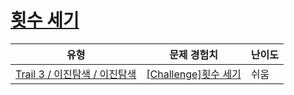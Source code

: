 # [횟수 세기](https://https://en.codetree.ai/trails/complete/curated-cards/challenge-binary-count)

|유형|문제 경험치|난이도|
|---|---|---|
|[Trail 3 / 이진탐색 / 이진탐색](https://https://en.codetree.ai/trail-info/novice-high/)|[[Challenge]횟수 세기](https://https://en.codetree.ai/trails/complete/curated-cards/challenge-binary-count/)|쉬움|

